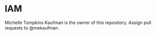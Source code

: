 # IAM

Michelle Tompkins Kaufman is the owner of this repository. Assign pull requests to @mekaufman. 

